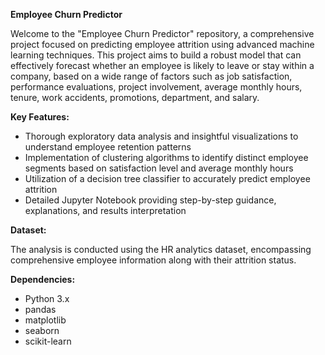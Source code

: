 **Employee Churn Predictor**

Welcome to the "Employee Churn Predictor" repository, a comprehensive project focused on predicting employee attrition using advanced machine learning techniques. This project aims to build a robust model that can effectively forecast whether an employee is likely to leave or stay within a company, based on a wide range of factors such as job satisfaction, performance evaluations, project involvement, average monthly hours, tenure, work accidents, promotions, department, and salary.

**Key Features:**

- Thorough exploratory data analysis and insightful visualizations to understand employee retention patterns
- Implementation of clustering algorithms to identify distinct employee segments based on satisfaction level and average monthly hours
- Utilization of a decision tree classifier to accurately predict employee attrition
- Detailed Jupyter Notebook providing step-by-step guidance, explanations, and results interpretation

**Dataset:**

The analysis is conducted using the HR analytics dataset, encompassing comprehensive employee information along with their attrition status.

**Dependencies:**

- Python 3.x
- pandas
- matplotlib
- seaborn
- scikit-learn

